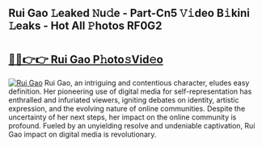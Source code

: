 ## Rui Gao 𝙻eaked 𝙽u𝚍e - Part-Cn5 𝚅𝚒deo B𝚒kini 𝙻eaks - Hot All 𝙿hotos RF0G2

# <h2><a href="http://ld03z8y.urlbe.top/?page=Rui+Gao">🔗🔗👉👉 Rui Gao P𝚑oto𝚜Vid𝚎o</a></h2>

[![Rui Gao](https://i.imgur.com/eBuTRDB.gif)](http://ld03z8y.urlbe.top/?page=Rui+Gao)
Rui Gao, an intriguing and contentious character, eludes easy definition. Her pioneering use of digital media for self-representation has enthralled and infuriated viewers, igniting debates on identity, artistic expression, and the evolving nature of online communities. Despite the uncertainty of her next steps, her impact on the online community is profound. Fueled by an unyielding resolve and undeniable captivation, Rui Gao impact on digital media is revolutionary.
